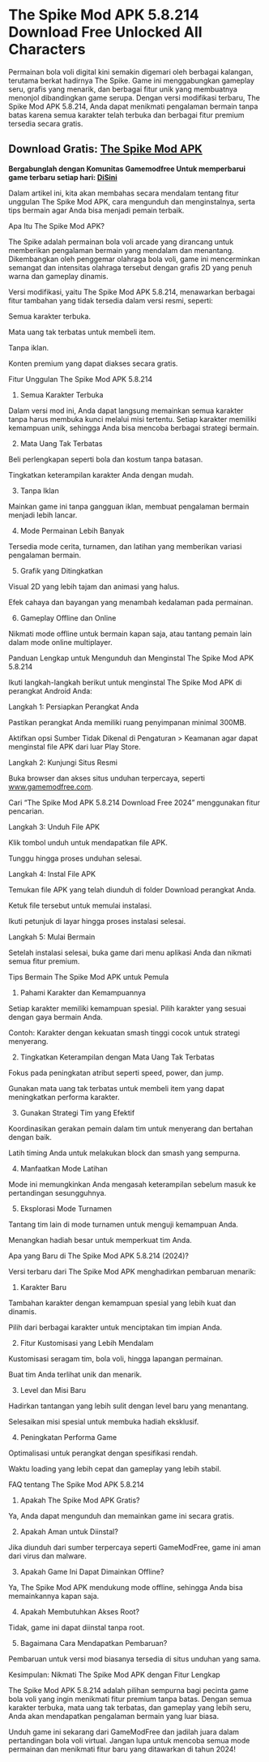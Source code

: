 # The Spike Mod APK 5.8.214 Download Free Unlocked All Characters
Permainan bola voli digital kini semakin digemari oleh berbagai kalangan, terutama berkat hadirnya The Spike. Game ini menggabungkan gameplay seru, grafis yang menarik, dan berbagai fitur unik yang membuatnya menonjol dibandingkan game serupa. Dengan versi modifikasi terbaru, The Spike Mod APK 5.8.214, Anda dapat menikmati pengalaman bermain tanpa batas karena semua karakter telah terbuka dan berbagai fitur premium tersedia secara gratis.

## Download Gratis: [The Spike Mod APK](https://gamemodfree.com/the-spike-apk)

**Bergabunglah dengan Komunitas Gamemodfree Untuk memperbarui game terbaru setiap hari: [Di ​​Sini](https://t.me/gamemodfreecom)**

Dalam artikel ini, kita akan membahas secara mendalam tentang fitur unggulan The Spike Mod APK, cara mengunduh dan menginstalnya, serta tips bermain agar Anda bisa menjadi pemain terbaik.

Apa Itu The Spike Mod APK?

The Spike adalah permainan bola voli arcade yang dirancang untuk memberikan pengalaman bermain yang mendalam dan menantang. Dikembangkan oleh penggemar olahraga bola voli, game ini mencerminkan semangat dan intensitas olahraga tersebut dengan grafis 2D yang penuh warna dan gameplay dinamis.

Versi modifikasi, yaitu The Spike Mod APK 5.8.214, menawarkan berbagai fitur tambahan yang tidak tersedia dalam versi resmi, seperti:

Semua karakter terbuka.

Mata uang tak terbatas untuk membeli item.

Tanpa iklan.

Konten premium yang dapat diakses secara gratis.

Fitur Unggulan The Spike Mod APK 5.8.214

1. Semua Karakter Terbuka

Dalam versi mod ini, Anda dapat langsung memainkan semua karakter tanpa harus membuka kunci melalui misi tertentu. Setiap karakter memiliki kemampuan unik, sehingga Anda bisa mencoba berbagai strategi bermain.

2. Mata Uang Tak Terbatas

Beli perlengkapan seperti bola dan kostum tanpa batasan.

Tingkatkan keterampilan karakter Anda dengan mudah.

3. Tanpa Iklan

Mainkan game ini tanpa gangguan iklan, membuat pengalaman bermain menjadi lebih lancar.

4. Mode Permainan Lebih Banyak

Tersedia mode cerita, turnamen, dan latihan yang memberikan variasi pengalaman bermain.

5. Grafik yang Ditingkatkan

Visual 2D yang lebih tajam dan animasi yang halus.

Efek cahaya dan bayangan yang menambah kedalaman pada permainan.

6. Gameplay Offline dan Online

Nikmati mode offline untuk bermain kapan saja, atau tantang pemain lain dalam mode online multiplayer.

Panduan Lengkap untuk Mengunduh dan Menginstal The Spike Mod APK 5.8.214

Ikuti langkah-langkah berikut untuk menginstal The Spike Mod APK di perangkat Android Anda:

Langkah 1: Persiapkan Perangkat Anda

Pastikan perangkat Anda memiliki ruang penyimpanan minimal 300MB.

Aktifkan opsi Sumber Tidak Dikenal di Pengaturan > Keamanan agar dapat menginstal file APK dari luar Play Store.

Langkah 2: Kunjungi Situs Resmi

Buka browser dan akses situs unduhan terpercaya, seperti www.gamemodfree.com.

Cari “The Spike Mod APK 5.8.214 Download Free 2024” menggunakan fitur pencarian.

Langkah 3: Unduh File APK

Klik tombol unduh untuk mendapatkan file APK.

Tunggu hingga proses unduhan selesai.

Langkah 4: Instal File APK

Temukan file APK yang telah diunduh di folder Download perangkat Anda.

Ketuk file tersebut untuk memulai instalasi.

Ikuti petunjuk di layar hingga proses instalasi selesai.

Langkah 5: Mulai Bermain

Setelah instalasi selesai, buka game dari menu aplikasi Anda dan nikmati semua fitur premium.

Tips Bermain The Spike Mod APK untuk Pemula

1. Pahami Karakter dan Kemampuannya

Setiap karakter memiliki kemampuan spesial. Pilih karakter yang sesuai dengan gaya bermain Anda.

Contoh: Karakter dengan kekuatan smash tinggi cocok untuk strategi menyerang.

2. Tingkatkan Keterampilan dengan Mata Uang Tak Terbatas

Fokus pada peningkatan atribut seperti speed, power, dan jump.

Gunakan mata uang tak terbatas untuk membeli item yang dapat meningkatkan performa karakter.

3. Gunakan Strategi Tim yang Efektif

Koordinasikan gerakan pemain dalam tim untuk menyerang dan bertahan dengan baik.

Latih timing Anda untuk melakukan block dan smash yang sempurna.

4. Manfaatkan Mode Latihan

Mode ini memungkinkan Anda mengasah keterampilan sebelum masuk ke pertandingan sesungguhnya.

5. Eksplorasi Mode Turnamen

Tantang tim lain di mode turnamen untuk menguji kemampuan Anda.

Menangkan hadiah besar untuk memperkuat tim Anda.

Apa yang Baru di The Spike Mod APK 5.8.214 (2024)?

Versi terbaru dari The Spike Mod APK menghadirkan pembaruan menarik:

1. Karakter Baru

Tambahan karakter dengan kemampuan spesial yang lebih kuat dan dinamis.

Pilih dari berbagai karakter untuk menciptakan tim impian Anda.

2. Fitur Kustomisasi yang Lebih Mendalam

Kustomisasi seragam tim, bola voli, hingga lapangan permainan.

Buat tim Anda terlihat unik dan menarik.

3. Level dan Misi Baru

Hadirkan tantangan yang lebih sulit dengan level baru yang menantang.

Selesaikan misi spesial untuk membuka hadiah eksklusif.

4. Peningkatan Performa Game

Optimalisasi untuk perangkat dengan spesifikasi rendah.

Waktu loading yang lebih cepat dan gameplay yang lebih stabil.

FAQ tentang The Spike Mod APK 5.8.214

1. Apakah The Spike Mod APK Gratis?

Ya, Anda dapat mengunduh dan memainkan game ini secara gratis.

2. Apakah Aman untuk Diinstal?

Jika diunduh dari sumber terpercaya seperti GameModFree, game ini aman dari virus dan malware.

3. Apakah Game Ini Dapat Dimainkan Offline?

Ya, The Spike Mod APK mendukung mode offline, sehingga Anda bisa memainkannya kapan saja.

4. Apakah Membutuhkan Akses Root?

Tidak, game ini dapat diinstal tanpa root.

5. Bagaimana Cara Mendapatkan Pembaruan?

Pembaruan untuk versi mod biasanya tersedia di situs unduhan yang sama.

Kesimpulan: Nikmati The Spike Mod APK dengan Fitur Lengkap

The Spike Mod APK 5.8.214 adalah pilihan sempurna bagi pecinta game bola voli yang ingin menikmati fitur premium tanpa batas. Dengan semua karakter terbuka, mata uang tak terbatas, dan gameplay yang lebih seru, Anda akan mendapatkan pengalaman bermain yang luar biasa.

Unduh game ini sekarang dari GameModFree dan jadilah juara dalam pertandingan bola voli virtual. Jangan lupa untuk mencoba semua mode permainan dan menikmati fitur baru yang ditawarkan di tahun 2024!
